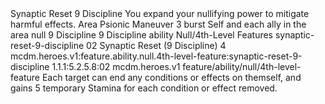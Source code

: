 <ability>
  <name>Synaptic Reset</name>
  <cost>9 Discipline</cost>
  <flavor>You expand your nullifying power to mitigate harmful effects.</flavor>
  <keywords>
    <keyword>Area</keyword>
    <keyword>Psionic</keyword>
  </keywords>
  <type>Maneuver</type>
  <distance>3 burst</distance>
  <target>Self and each ally in the area</target>
  <metadata>
    <class>null</class>
    <cost>9 Discipline</cost>
    <cost_amount>9</cost_amount>
    <cost_resource>Discipline</cost_resource>
    <feature_type>ability</feature_type>
    <file_dpath>Null/4th-Level Features</file_dpath>
    <item_id>synaptic-reset-9-discipline</item_id>
    <item_index>02</item_index>
    <item_name>Synaptic Reset (9 Discipline)</item_name>
    <level>4</level>
    <scc>mcdm.heroes.v1:feature.ability.null.4th-level-feature:synaptic-reset-9-discipline</scc>
    <scdc>1.1.1:5.2.5.8:02</scdc>
    <source>mcdm.heroes.v1</source>
    <type>feature/ability/null/4th-level-feature</type>
  </metadata>
  <effects>
    <effect type="mundane">Each target can end any conditions or effects on themself, and gains 5 temporary Stamina for each condition or effect removed.</effect>
  </effects>
</ability>
